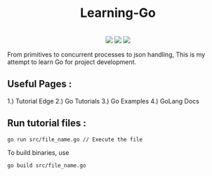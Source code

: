 <p align="center">
  <h1 align="center">Learning-Go</h1>
  </br>
  <div align="center">
  <img src ="https://pkg.go.dev/static/img/badge.svg">
  <img src ="https://aleen42.github.io/badges/src/visual_studio_code.svg">
  <img src ="https://aleen42.github.io/badges/src/github.svg">
  </div>
</p>
From primitives to concurrent processes to json handling, This is my attempt to learn Go for project development.

## Useful Pages :
1.) Tutorial Edge
2.) Go Tutorials
3.) Go Examples
4.) GoLang Docs

## Run tutorial files :
```
go run src/file_name.go // Execute the file
```

To build binaries, use
```
go build src/file_name.go
```